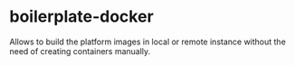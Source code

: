 # boilerplate-docker
Allows to build the platform images in local or remote instance without the need of creating containers manually.
